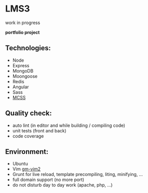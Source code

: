 # LMS3
work in progress

**portfolio project**

## Technologies:
* Node
* Express
* MongoDB
* Moongoose
* Redis
* Angular
* Sass
* [MCSS](http://operatino.github.io/MCSS/en/)

## Quality check:
* auto lint (in editor and while building / compiling code)
* unit tests (front and back)
* code coverage

## Environment:
* Ubuntu
* Vim [gm-vim2](https://github.com/gmoulin/gm-vim2)
* Grunt for live reload, template precompiling, liting, minifying, ...
* full domain support (no more port)
* do not disturb day to day work (apache, php, ...)
